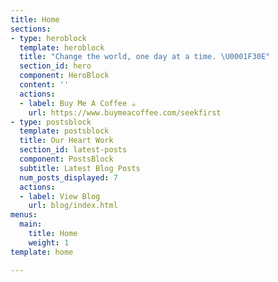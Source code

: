 ```yaml
---
title: Home
sections:
- type: heroblock
  template: heroblock
  title: "Change the world, one day at a time. \U0001F30E"
  section_id: hero
  component: HeroBlock
  content: ''
  actions:
  - label: Buy Me A Coffee ☕
    url: https://www.buymeacoffee.com/seekfirst
- type: postsblock
  template: postsblock
  title: Our Heart Work
  section_id: latest-posts
  component: PostsBlock
  subtitle: Latest Blog Posts
  num_posts_displayed: 7
  actions:
  - label: View Blog
    url: blog/index.html
menus:
  main:
    title: Home
    weight: 1
template: home

---
```

